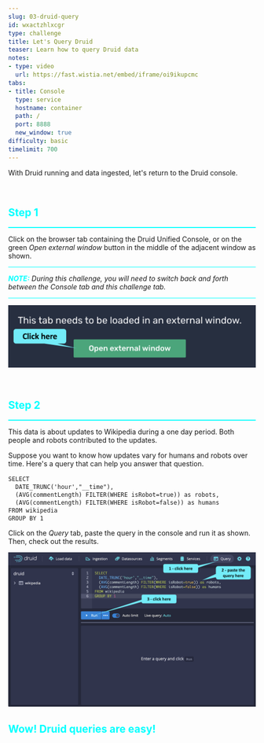 ```yaml
---
slug: 03-druid-query
id: wxactzhlxcgr
type: challenge
title: Let's Query Druid
teaser: Learn how to query Druid data
notes:
- type: video
  url: https://fast.wistia.net/embed/iframe/oi9ikupcmc
tabs:
- title: Console
  type: service
  hostname: container
  path: /
  port: 8888
  new_window: true
difficulty: basic
timelimit: 700
---
```

With Druid running and data ingested, let's return to the Druid console.

<br>
<h2 style="color:cyan">Step 1</h2><hr style="color:cyan;background-color:cyan;height:2px">

Click on the browser tab containing the Druid Unified Console, or on the green _Open external window_ button in the middle of the adjacent window as shown.

<hr style="background-color:cyan">
<p><span style="color:cyan"><strong><em>NOTE:</em></strong></span> <i>During this challenge, you will need to switch back and forth between the Console tab and this challenge tab.</i></p>
<hr style="background-color:cyan">

![Click console](https://raw.githubusercontent.com/shallada/InstruqtImages/main/try-it-out/ClickConsole.png)

<br>
<h2 style="color:cyan">Step 2</h2><hr style="color:cyan;background-color:cyan;height:2px">

This data is about updates to Wikipedia during a one day period.
Both people and robots contributed to the updates.


Suppose you want to know how updates vary for humans and robots over time.
Here's a query that can help you answer that question.

```
SELECT
  DATE_TRUNC('hour',"__time"),
  (AVG(commentLength) FILTER(WHERE isRobot=true)) as robots,
  (AVG(commentLength) FILTER(WHERE isRobot=false)) as humans
FROM wikipedia
GROUP BY 1
```

Click on the _Query_ tab, paste the query in the console and run it as shown.
Then, check out the results.

![Query Druid](https://raw.githubusercontent.com/shallada/InstruqtImages/main/try-it-out/DruidQuery.png)


<h2 style="color:cyan">Wow! Druid queries are easy!</h2>